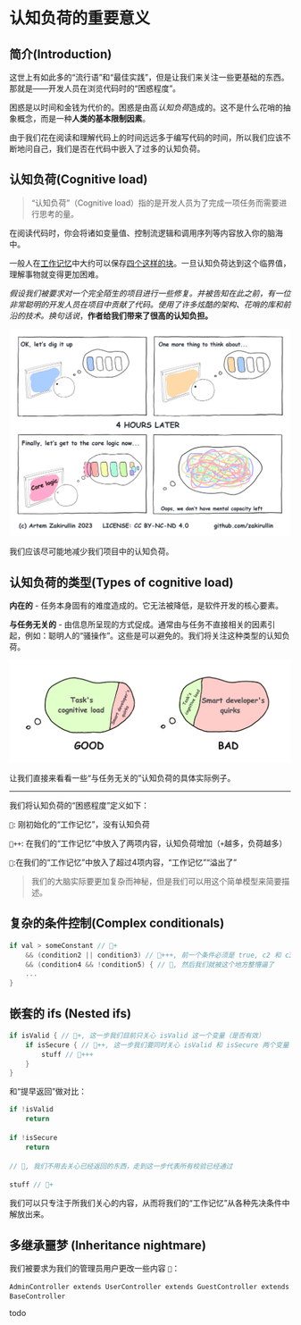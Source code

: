 # 认知负荷的重要意义

## 简介(Introduction)

这世上有如此多的“流行语”和“最佳实践”，但是让我们来关注一些更基础的东西。那就是——开发人员在浏览代码时的“困惑程度”。

困惑是以时间和金钱为代价的。困惑是由高*认知负荷*造成的。这不是什么花哨的抽象概念，而是一种**人类的基本限制因素**。

由于我们花在阅读和理解代码上的时间远远多于编写代码的时间，所以我们应该不断地问自己，我们是否在代码中嵌入了过多的认知负荷。

## 认知负荷(Cognitive load)

> “认知负荷”（Cognitive load）指的是开发人员为了完成一项任务而需要进行思考的量。

在阅读代码时，你会将诸如变量值、控制流逻辑和调用序列等内容放入你的脑海中。

一般人在[工作记忆](https://baike.baidu.com/item/%E5%B7%A5%E4%BD%9C%E8%AE%B0%E5%BF%86/5197761)中大约可以保存[四个这样的块](https://github.com/zakirullin/cognitive-load/issues/16)。一旦认知负荷达到这个临界值，理解事物就变得更加困难。

*假设我们被要求对一个完全陌生的项目进行一些修复。并被告知在此之前，有一位非常聪明的开发人员在项目中贡献了代码。使用了许多炫酷的架构、花哨的库和前沿的技术。换句话说*，**作者给我们带来了很高的认知负担。**

![Cognitive Load](/img/cognitiveloadv5.png)

我们应该尽可能地减少我们项目中的认知负荷。

## 认知负荷的类型(Types of cognitive load)

**内在的** - 任务本身固有的难度造成的。它无法被降低，是软件开发的核心要素。

**与任务无关的** - 由信息所呈现的方式促成。通常由与任务不直接相关的因素引起，例如：聪明人的“骚操作”。这些是可以避免的。我们将关注这种类型的认知负荷。

![Intrinsic vs Extraneous](/img/smartauthorv13.png)

让我们直接来看看一些“与任务无关的”认知负荷的具体实际例子。

---

我们将认知负荷的“困惑程度”定义如下：

`🧠`: 刚初始化的“工作记忆”，没有认知负荷

`🧠++`: 在我们的“工作记忆”中放入了两项内容，认知负荷增加（`+`越多，负荷越多）

`🤯`:在我们的“工作记忆”中放入了超过4项内容，“工作记忆”“溢出了”

> 我们的大脑实际要更加复杂而神秘，但是我们可以用这个简单模型来简要描述。

## 复杂的条件控制(Complex conditionals)

```go
if val > someConstant // 🧠+
    && (condition2 || condition3) // 🧠+++, 前一个条件必须是 true, c2 和 c3 中的任意一个应该为 true
    && (condition4 && !condition5) { // 🤯, 然后我们就被这个地方整懵逼了
    ...
}
```

## 嵌套的 ifs (Nested ifs)

```go
if isValid { // 🧠+, 这一步我们目前只关心 isValid 这一个变量（是否有效）
    if isSecure { // 🧠++, 这一步我们要同时关心 isValid 和 isSecure 两个变量（是否有效并且安全）
        stuff // 🧠+++
    }
} 
```

和“提早返回”做对比：

```go
if !isValid
    return

if !isSecure
    return

// 🧠, 我们不用去关心已经返回的东西，走到这一步代表所有校验已经通过

stuff // 🧠+
```

我们可以只专注于所我们关心的内容，从而将我们的“工作记忆”从各种先决条件中解放出来。

## 多继承噩梦 (Inheritance nightmare)

我们被要求为我们的管理员用户更改一些内容 `🧠`：

`AdminController extends UserController extends GuestController extends BaseController`

todo
